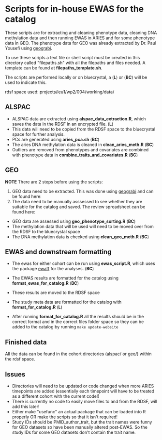 # Scripts for in-house EWAS for the catalog

These scripts are for extracting and cleaning phenotype data, cleaning DNA methylation data and then running EWAS in ARIES and for some phenotype data in GEO. The phenotype data for GEO was already extracted by Dr. Paul Yousefi using [geograbi](https://github.com/yousefi138/geograbi).

To use these scripts a text file or shell script must be created in this directory called "filepaths.sh" with all the filepaths and files needed. A template can be found at __filepaths_template.sh__.

The scripts are performed locally or on bluecrystal, a (__L__) or (__BC__) will be used to indicate this.

rdsf space used: projects/ieu1/wp2/004/working/data/

## ALSPAC

* ALSPAC data are extracted using __alspac_data_extraction.R__, which saves the data in the RDSF in an encrypted file. (__L__)
* This data will need to be copied from the RDSF space to the bluecrystal space for further analysis.
* PCs are generated using __aries_pca.sh__ (__BC__)
* The aries DNA methylation data is cleaned in __clean_aries_meth.R__ (__BC__)
* Outliers are removed from phenotypes and covariates are combined with phenotype data in __combine_traits_and_covariates.R__ (__BC__)

## GEO

__NOTE__ There are 2 steps before using the scripts:

1. GEO data need to be extracted. This was done using [geograbi](https://github.com/yousefi138/geograbi) and can be found here: 
2. The data need to be manually asssessed to see whether they are suitable for the catalog and saved. The review spreadsheet can be found here: 

* GEO data are assessed using __geo_phenotype_sorting.R__ (__BC__)
* The methylation data that will be used will need to be moved over from the RDSF to the bluecrystal space
* The DNA methylation data is checked using __clean_geo_meth.R__ (__BC__)

## EWAS and downstream formatting

* The ewas for either cohort can be run using __ewas_script.R__, which uses the package [ewaff](https://github.com/perishky/ewaff) for the analyses. (__BC__)
* The EWAS results are formatted for the catalog using __format_ewas_for_catalog.R__ (__BC__)
* These results are moved to the RDSF space
* The study meta data are formatted for the catalog with __format_for_catalog.R__ (__L__)

* After running __format_for_catalog.R__ all the results should be in the correct format and in the correct files folder space so they can be added to the catalog by running `make update-website`

## Finished data

All the data can be found in the cohort directories (alspac/ or geo/) within the rdsf space. 

## Issues

* Directories will need to be updated or code changed when more ARIES timepoints are added (essentially each timepoint will have to be treated as a different cohort with the current code!)
* There is currently no code to easily move files to and from the RDSF, will add this later!
* Either make "usefunc" an actual package that can be loaded into R properly OR make the scripts so that it isn't required! 
* Study IDs should be PMID_author_trait, but the trait names were funny for GEO datasets so have been manually altered post-EWAS. So the study IDs for some GEO datasets don't contain the trait name.